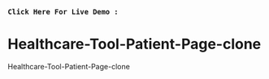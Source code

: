 ### `Click Here For Live Demo : `


# Healthcare-Tool-Patient-Page-clone
Healthcare-Tool-Patient-Page-clone
